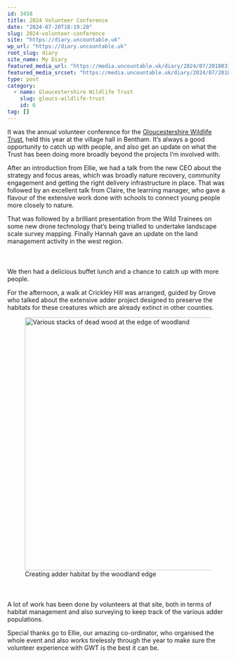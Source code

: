```yaml
---
id: 3458
title: 2024 Volunteer Conference
date: "2024-07-20T18:19:20"
slug: 2024-volunteer-conference
site: "https://diary.uncountable.uk"
wp_url: "https://diary.uncountable.uk"
root_slug: diary
site_name: My Diary
featured_media_url: "https://media.uncountable.uk/diary/2024/07/20180318/IMG20240720102627.webp"
featured_media_srcset: "https://media.uncountable.uk/diary/2024/07/20180318/IMG20240720102627-300x135.webp 300w, https://media.uncountable.uk/diary/2024/07/20180318/IMG20240720102627-1024x459.webp 1024w, https://media.uncountable.uk/diary/2024/07/20180318/IMG20240720102627-150x150.webp 150w, https://media.uncountable.uk/diary/2024/07/20180318/IMG20240720102627-640x287.webp 640w, https://media.uncountable.uk/diary/2024/07/20180318/IMG20240720102627.webp 2000w"
type: post
category:
  - name: Gloucestershire Wildlife Trust
    slug: gloucs-wildlife-trust
    id: 6
tag: []
---
```



<p>It was the annual volunteer conference for the <a href="https://www.gloucestershirewildlifetrust.co.uk/volunteer">Gloucestershire Wildlife Trust</a>, held this year at the village hall in Bentham.  It&#8217;s always a good opportunity to catch up with people, and also get an update on what the Trust has been doing more broadly beyond the projects I&#8217;m involved with.</p>



<p>After an introduction from Ellie, we had a talk from the new CEO about the strategy and focus areas, which was broadly nature recovery, community engagement and getting the right delivery infrastructure in place.  That was followed by an excellent talk from Claire, the learning manager, who gave a flavour of the extensive work done with schools to connect young people more closely to nature.</p>



<p>That was followed by a brilliant presentation from the Wild Trainees on some new drone technology that&#8217;s being trialled to undertake landscape scale survey mapping.  Finally Hannah gave an update on the land management activity in the west region.</p>


<style>.kb-row-layout-id3458_ca752d-1d > .kt-row-column-wrap{align-content:start;}:where(.kb-row-layout-id3458_ca752d-1d > .kt-row-column-wrap) > .wp-block-kadence-column{justify-content:start;}.kb-row-layout-id3458_ca752d-1d > .kt-row-column-wrap{column-gap:var(--global-kb-gap-md, 2rem);row-gap:var(--global-kb-gap-md, 2rem);padding-top:var(--global-kb-spacing-sm, 1.5rem);padding-bottom:var(--global-kb-spacing-sm, 1.5rem);grid-template-columns:repeat(2, minmax(0, 1fr));}.kb-row-layout-id3458_ca752d-1d > .kt-row-layout-overlay{opacity:0.30;}@media all and (max-width: 1024px){.kb-row-layout-id3458_ca752d-1d > .kt-row-column-wrap{grid-template-columns:repeat(2, minmax(0, 1fr));}}@media all and (max-width: 767px){.kb-row-layout-id3458_ca752d-1d > .kt-row-column-wrap{grid-template-columns:minmax(0, 1fr);}.kb-row-layout-id3458_ca752d-1d > .kt-row-column-wrap > .wp-block-kadence-column:nth-of-type(1){order:2;}.kb-row-layout-id3458_ca752d-1d > .kt-row-column-wrap > .wp-block-kadence-column:nth-of-type(2){order:1;}.kb-row-layout-id3458_ca752d-1d > .kt-row-column-wrap > .wp-block-kadence-column:nth-of-type(3){order:12;}.kb-row-layout-id3458_ca752d-1d > .kt-row-column-wrap > .wp-block-kadence-column:nth-of-type(4){order:11;}.kb-row-layout-id3458_ca752d-1d > .kt-row-column-wrap > .wp-block-kadence-column:nth-of-type(5){order:22;}.kb-row-layout-id3458_ca752d-1d > .kt-row-column-wrap > .wp-block-kadence-column:nth-of-type(6){order:21;}.kb-row-layout-id3458_ca752d-1d > .kt-row-column-wrap > .wp-block-kadence-column:nth-of-type(7){order:32;}.kb-row-layout-id3458_ca752d-1d > .kt-row-column-wrap > .wp-block-kadence-column:nth-of-type(8){order:31;}}</style><div class="kb-row-layout-wrap kb-row-layout-id3458_ca752d-1d alignnone wp-block-kadence-rowlayout"><div class="kt-row-column-wrap kt-has-2-columns kt-row-layout-equal kt-tab-layout-inherit kt-mobile-layout-row kt-row-valign-top">
<style>.kadence-column3458_3198a5-a7 > .kt-inside-inner-col,.kadence-column3458_3198a5-a7 > .kt-inside-inner-col:before{border-top-left-radius:0px;border-top-right-radius:0px;border-bottom-right-radius:0px;border-bottom-left-radius:0px;}.kadence-column3458_3198a5-a7 > .kt-inside-inner-col{column-gap:var(--global-kb-gap-sm, 1rem);}.kadence-column3458_3198a5-a7 > .kt-inside-inner-col{flex-direction:column;}.kadence-column3458_3198a5-a7 > .kt-inside-inner-col > .aligncenter{width:100%;}.kadence-column3458_3198a5-a7 > .kt-inside-inner-col:before{opacity:0.3;}.kadence-column3458_3198a5-a7{position:relative;}@media all and (max-width: 1024px){.kadence-column3458_3198a5-a7 > .kt-inside-inner-col{flex-direction:column;justify-content:center;}}@media all and (max-width: 767px){.kadence-column3458_3198a5-a7 > .kt-inside-inner-col{flex-direction:column;justify-content:center;}}</style>
<div class="wp-block-kadence-column kadence-column3458_3198a5-a7"><div class="kt-inside-inner-col">
<p>We then had a delicious buffet lunch and a chance to catch up with more people.  </p>



<p>For the afternoon, a walk at Crickley Hill was arranged, guided by Grove who talked about the extensive adder project designed to preserve the habitats for these creatures which are already extinct in other counties.</p>
</div></div>


<style>.kadence-column3458_cae387-94 > .kt-inside-inner-col,.kadence-column3458_cae387-94 > .kt-inside-inner-col:before{border-top-left-radius:0px;border-top-right-radius:0px;border-bottom-right-radius:0px;border-bottom-left-radius:0px;}.kadence-column3458_cae387-94 > .kt-inside-inner-col{column-gap:var(--global-kb-gap-sm, 1rem);}.kadence-column3458_cae387-94 > .kt-inside-inner-col{flex-direction:column;}.kadence-column3458_cae387-94 > .kt-inside-inner-col > .aligncenter{width:100%;}.kadence-column3458_cae387-94 > .kt-inside-inner-col:before{opacity:0.3;}.kadence-column3458_cae387-94{position:relative;}@media all and (max-width: 1024px){.kadence-column3458_cae387-94 > .kt-inside-inner-col{flex-direction:column;justify-content:center;}}@media all and (max-width: 767px){.kadence-column3458_cae387-94 > .kt-inside-inner-col{flex-direction:column;justify-content:center;}}</style>
<div class="wp-block-kadence-column kadence-column3458_cae387-94"><div class="kt-inside-inner-col">
<figure class="wp-block-image size-large"><img loading="lazy" decoding="async" width="1024" height="576" src="https://media.uncountable.uk/diary/2024/07/20180317/IMG20240720144123-1024x576.webp" alt="Various stacks of dead wood at the edge of woodland" class="wp-image-3459" srcset="https://media.uncountable.uk/diary/2024/07/20180317/IMG20240720144123-1024x576.webp 1024w, https://media.uncountable.uk/diary/2024/07/20180317/IMG20240720144123-300x169.webp 300w, https://media.uncountable.uk/diary/2024/07/20180317/IMG20240720144123-640x360.webp 640w, https://media.uncountable.uk/diary/2024/07/20180317/IMG20240720144123.webp 2000w" sizes="auto, (max-width: 1024px) 100vw, 1024px" /><figcaption class="wp-element-caption">Creating adder habitat by the woodland edge</figcaption></figure>
</div></div>

</div></div>


<p>A lot of work has been done by volunteers at that site, both in terms of habitat management and also surveying to keep track of the various adder populations.</p>



<p>Special thanks go to Ellie, our amazing co-ordinator, who organised the whole event and also works tirelessly through the year to make sure the volunteer experience with GWT is the best it can be.</p>
